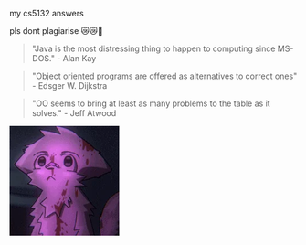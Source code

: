 my cs5132 answers

pls dont plagiarise 😿😿🙏

> "Java is the most distressing thing to happen to computing since MS-DOS." - Alan Kay

> "Object oriented programs are offered as alternatives to correct ones" - Edsger W. Dijkstra

> "OO seems to bring at least as many problems to the table as it solves." - Jeff Atwood 

![help me i hate java](yg5mmfj0hr1c1.png)